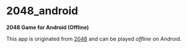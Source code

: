 2048_android
============

**2048 Game for Android (Offline)**

This app is originated from [2048] and can be played *offline* on Android.


[2048]:http://gabrielecirulli.github.io/2048/
